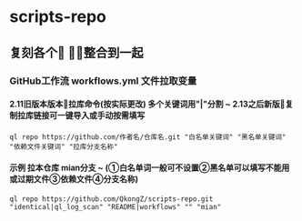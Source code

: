 # scripts-repo
## 复刻各个🐉 🦿📖整合到一起

### GitHub工作流 workflows.yml 文件拉取变量

#### 2.11旧版本版本🐉拉库命令(按实际更改) 多个关键词用"|"分割 ~ 2.13之后新版🐉复制拉库链接可一键导入或手动按需填写
    ql repo https://github.com/作者名/仓库名.git "白名单关键词" "黑名单关键词" "依赖文件关键词" "拉库分支名称"

#### 示例 拉本仓库 mian分支 ~ (①白名单词一般可不设置②黑名单可以填写不能用或过期文件③依赖文件④分支名称)
    ql repo https://github.com/QkongZ/scripts-repo.git "identical|ql_log_scan" "README|workflows" "" "mian"

